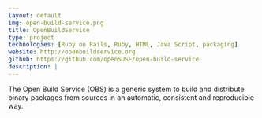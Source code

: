 ```yaml
---
layout: default
img: open-build-service.png
title: OpenBuildService
type: project
technologies: [Ruby on Rails, Ruby, HTML, Java Script, packaging]
website: http://openbuildservice.org
github: https://github.com/openSUSE/open-build-service
description: |
---
```


The Open Build Service (OBS) is a generic system to build and distribute binary packages from sources in an automatic, consistent and reproducible way.
